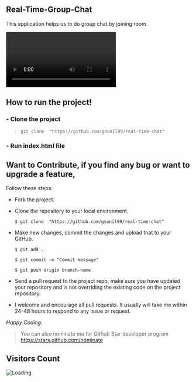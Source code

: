 ## Real-Time-Group-Chat

This application helps us to do group chat by joining room.

<video
src="https://user-images.githubusercontent.com/56781242/226248049-9358d2a1-b966-49c7-9747-6ab5398eee2c.mp4">
</video>

## How to run the project!
### - Clone the project
> ``` git clone  "https://github.com/gsunil99/real-time-chat" ```
 
 ### - Run index.html file


 ## Want to Contribute, if you find any bug or want to upgrade a feature,
Follow these steps:
- Fork the project.
- Clone the repository to your local environment.

    ```$ git clone  "https://github.com/gsunil99/real-time-chat" ```
    
- Make new changes, commit the changes and upload that to your GitHub.

    `$ git add .`
    
    `$ git commit -m "Commit message" `
    
    `$ git push origin branch-name`
    
- Send a pull request to the project repo, make sure you have updated your repository and is not overriding the existing code on the project repository.
- I welcome and encourage all pull requests. It usually will take me within 24-48 hours to respond to any issue or request.

_Happy Coding._


> You can also nominate me for Github Star developer program
> https://stars.github.com/nominate

## Visitors Count

<img align="left" src = "https://profile-counter.glitch.me/real-time-chat/count.svg" alt ="Loading">
